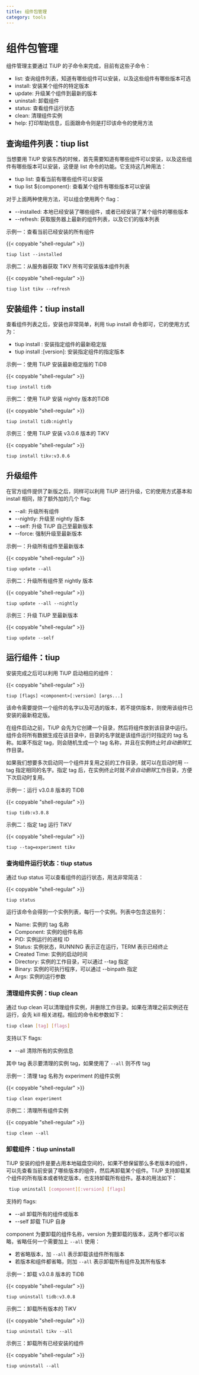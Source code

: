 ```yaml
---
title: 组件包管理
category: tools
---
```


# 组件包管理

组件管理主要通过 TiUP 的子命令来完成，目前有这些子命令：
- list: 查询组件列表，知道有哪些组件可以安装，以及这些组件有哪些版本可选
- install: 安装某个组件的特定版本
- update: 升级某个组件到最新的版本
- uninstall: 卸载组件
- status: 查看组件运行状态
- clean: 清理组件实例
- help: 打印帮助信息，后面跟命令则是打印该命令的使用方法

## 查询组件列表：tiup list

当想要用 TiUP 安装东西的时候，首先需要知道有哪些组件可以安装，以及这些组件有哪些版本可以安装，这便是 list 命令的功能。它支持这几种用法：
- tiup list: 查看当前有哪些组件可以安装
- tiup list ${component}: 查看某个组件有哪些版本可以安装

对于上面两种使用方法，可以组合使用两个 flag：
- --installed: 本地已经安装了哪些组件，或者已经安装了某个组件的哪些版本
- --refresh: 获取服务器上最新的组件列表，以及它们的版本列表

示例一：查看当前已经安装的所有组件

{{< copyable "shell-regular" >}}

```shell
tiup list --installed
```

示例二：从服务器获取 TiKV 所有可安装版本组件列表

{{< copyable "shell-regular" >}}

```shell
tiup list tikv --refresh
```

## 安装组件：tiup install

查看组件列表之后，安装也非常简单，利用 tiup install 命令即可，它的使用方式为：
- tiup install <component>: 安装指定组件的最新稳定版
- tiup install <component>:[version]: 安装指定组件的指定版本

示例一：使用 TiUP 安装最新稳定版的 TiDB

{{< copyable "shell-regular" >}}

```shell
tiup install tidb
```

示例二：使用 TiUP 安装 nightly 版本的TiDB

{{< copyable "shell-regular" >}}

```shell
tiup install tidb:nightly
```

示例三：使用 TiUP 安装 v3.0.6 版本的 TiKV

{{< copyable "shell-regular" >}}

```shell
tiup install tikv:v3.0.6
```

## 升级组件

在官方组件提供了新版之后，同样可以利用 TiUP 进行升级，它的使用方式基本和 install 相同，除了额外加的几个 flag:
- --all: 升级所有组件
- --nightly: 升级至 nightly 版本
- --self: 升级 TiUP 自己至最新版本
- --force: 强制升级至最新版本

示例一：升级所有组件至最新版本

{{< copyable "shell-regular" >}}

```shell
tiup update --all
```

示例二：升级所有组件至 nightly 版本

{{< copyable "shell-regular" >}}

```shell
tiup update --all --nightly
```

示例三：升级 TiUP 至最新版本

{{< copyable "shell-regular" >}}

```shell
tiup update --self
```

## 运行组件：tiup <component>

安装完成之后可以利用 TiUP 启动相应的组件：

{{< copyable "shell-regular" >}}

```shell
tiup [flags] <component>[:version] [args...]
```

该命令需要提供一个组件的名字以及可选的版本，若不提供版本，则使用该组件已安装的最新稳定版。

在组件启动之前，TiUP 会先为它创建一个目录，然后将组件放到该目录中运行。组件会将所有数据生成在该目录中，目录的名字就是该组件运行时指定的 tag 名称。如果不指定 tag，则会随机生成一个 tag 名称，并且在实例终止时*自动删除*工作目录。

如果我们想要多次启动同一个组件并复用之前的工作目录，就可以在启动时用 --tag 指定相同的名字。指定 tag 后，在实例终止时就*不会自动删除*工作目录，方便下次启动时复用。

示例一：运行 v3.0.8 版本的 TiDB

{{< copyable "shell-regular" >}}

```shell
tiup tidb:v3.0.8
```

示例二：指定 tag 运行 TiKV

{{< copyable "shell-regular" >}}

```shell
tiup --tag=experiment tikv
```

### 查询组件运行状态：tiup status

通过 tiup status 可以查看组件的运行状态，用法非常简洁：

{{< copyable "shell-regular" >}}

```shell
tiup status
```

运行该命令会得到一个实例列表，每行一个实例。列表中包含这些列：
- Name: 实例的 tag 名称
- Component: 实例的组件名称
- PID: 实例运行的进程 ID
- Status: 实例状态，RUNNING 表示正在运行，TERM 表示已经终止
- Created Time: 实例的启动时间
- Directory: 实例的工作目录，可以通过 --tag 指定
- Binary: 实例的可执行程序，可以通过 --binpath 指定
- Args: 实例的运行参数

### 清理组件实例：tiup clean

通过 tiup clean 可以清理组件实例，并删除工作目录。如果在清理之前实例还在运行，会先 kill 相关进程。相应的命令和参数如下：

```bash
tiup clean [tag] [flags]
```

支持以下 flags:
- --all 清除所有的实例信息

其中 tag 表示要清理的实例 tag，如果使用了 `--all` 则不传 tag

示例一：清理 tag 名称为 experiment 的组件实例

{{< copyable "shell-regular" >}}

```shell
tiup clean experiment
```

示例二：清理所有组件实例

{{< copyable "shell-regular" >}}

```shell
tiup clean --all
```

### 卸载组件：tiup uninstall

TiUP 安装的组件是要占用本地磁盘空间的，如果不想保留那么多老版本的组件，可以先查看当前安装了哪些版本的组件，然后再卸载某个组件。TiUP 支持卸载某个组件的所有版本或者特定版本，也支持卸载所有组件。基本的用法如下：

```bash
 tiup uninstall [component][:version] [flags]
```

支持的 flags:
- --all 卸载所有的组件或版本
- --self 卸载 TiUP 自身

component 为要卸载的组件名称，version 为要卸载的版本，这两个都可以省略，省略任何一个需要加上 `--all` 使用：
- 若省略版本，加 `--all` 表示卸载该组件所有版本
- 若版本和组件都省略，则加 `--all` 表示卸载所有组件及其所有版本

示例一：卸载 v3.0.8 版本的 TiDB

{{< copyable "shell-regular" >}}

```shell
tiup uninstall tidb:v3.0.8
```

示例二：卸载所有版本的 TiKV

{{< copyable "shell-regular" >}}

```shell
tiup uninstall tikv --all
```

示例三：卸载所有已经安装的组件

{{< copyable "shell-regular" >}}

```shell
tiup uninstall --all
```